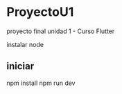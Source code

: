 # ProyectoU1
proyecto final unidad 1 - Curso Flutter

instalar node 

## iniciar
npm install
npm run dev
